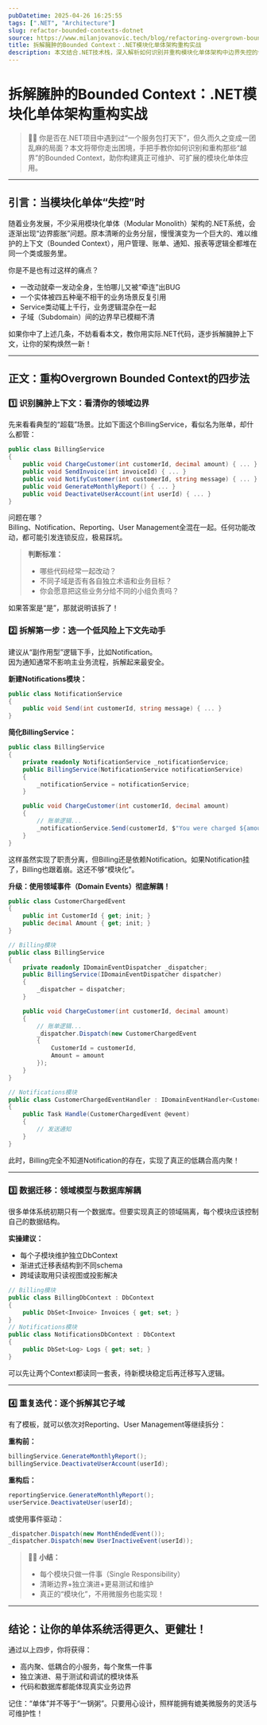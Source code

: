 ```yaml
---
pubDatetime: 2025-04-26 16:25:55
tags: [".NET", "Architecture"]
slug: refactor-bounded-contexts-dotnet
source: https://www.milanjovanovic.tech/blog/refactoring-overgrown-bounded-contexts-in-modular-monoliths
title: 拆解臃肿的Bounded Context：.NET模块化单体架构重构实战
description: 本文结合.NET技术栈，深入解析如何识别并重构模块化单体架构中边界失控的领域上下文，助力开发者打造高内聚、低耦合的企业级系统。
---
```


# 拆解臃肿的Bounded Context：.NET模块化单体架构重构实战

> 👨‍💻 你是否在.NET项目中遇到过“一个服务包打天下”，但久而久之变成一团乱麻的局面？本文将带你走出困境，手把手教你如何识别和重构那些“越界”的Bounded Context，助你构建真正可维护、可扩展的模块化单体应用。

---

## 引言：当模块化单体“失控”时

随着业务发展，不少采用模块化单体（Modular Monolith）架构的.NET系统，会逐渐出现“边界膨胀”问题。原本清晰的业务分层，慢慢演变为一个巨大的、难以维护的上下文（Bounded Context），用户管理、账单、通知、报表等逻辑全都堆在同一个类或服务里。

你是不是也有过这样的痛点？

- 一改动就牵一发动全身，生怕哪儿又被“牵连”出BUG
- 一个实体被四五种毫不相干的业务场景反复引用
- Service类动辄上千行，业务逻辑混杂在一起
- 子域（Subdomain）间的边界早已模糊不清

如果你中了上述几条，不妨看看本文，教你用实际.NET代码，逐步拆解臃肿上下文，让你的架构焕然一新！

---

## 正文：重构Overgrown Bounded Context的四步法

### 1️⃣ 识别臃肿上下文：看清你的领域边界

先来看看典型的“超载”场景。比如下面这个BillingService，看似名为账单，却什么都管：

```csharp
public class BillingService
{
    public void ChargeCustomer(int customerId, decimal amount) { ... }
    public void SendInvoice(int invoiceId) { ... }
    public void NotifyCustomer(int customerId, string message) { ... }
    public void GenerateMonthlyReport() { ... }
    public void DeactivateUserAccount(int userId) { ... }
}
```

问题在哪？  
Billing、Notification、Reporting、User Management全混在一起。任何功能改动，都可能引发连锁反应，极易踩坑。

> **判断标准：**
>
> - 哪些代码经常一起改动？
> - 不同子域是否有各自独立术语和业务目标？
> - 你会愿意把这些业务分给不同的小组负责吗？

如果答案是“是”，那就说明该拆了！

### 2️⃣ 拆解第一步：选一个低风险上下文先动手

建议从“副作用型”逻辑下手，比如Notification。  
因为通知通常不影响主业务流程，拆解起来最安全。

**新建Notifications模块：**

```csharp
public class NotificationService
{
    public void Send(int customerId, string message) { ... }
}
```

**简化BillingService：**

```csharp
public class BillingService
{
    private readonly NotificationService _notificationService;
    public BillingService(NotificationService notificationService)
    {
        _notificationService = notificationService;
    }

    public void ChargeCustomer(int customerId, decimal amount)
    {
        // 账单逻辑...
        _notificationService.Send(customerId, $"You were charged ${amount}");
    }
}
```

这样虽然实现了职责分离，但Billing还是依赖Notification。如果Notification挂了，Billing也跟着崩。这还不够“模块化”。

**升级：使用领域事件（Domain Events）彻底解耦！**

```csharp
public class CustomerChargedEvent
{
    public int CustomerId { get; init; }
    public decimal Amount { get; init; }
}

// Billing模块
public class BillingService
{
    private readonly IDomainEventDispatcher _dispatcher;
    public BillingService(IDomainEventDispatcher dispatcher)
    {
        _dispatcher = dispatcher;
    }

    public void ChargeCustomer(int customerId, decimal amount)
    {
        // 账单逻辑...
        _dispatcher.Dispatch(new CustomerChargedEvent
        {
            CustomerId = customerId,
            Amount = amount
        });
    }
}

// Notifications模块
public class CustomerChargedEventHandler : IDomainEventHandler<CustomerChargedEvent>
{
    public Task Handle(CustomerChargedEvent @event)
    {
        // 发送通知
    }
}
```

此时，Billing完全不知道Notification的存在，实现了真正的低耦合高内聚！

---

### 3️⃣ 数据迁移：领域模型与数据库解耦

很多单体系统初期只有一个数据库。但要实现真正的领域隔离，每个模块应该控制自己的数据结构。

**实操建议：**

- 每个子模块维护独立DbContext
- 渐进式迁移表结构到不同schema
- 跨域读取用只读视图或投影解决

```csharp
// Billing模块
public class BillingDbContext : DbContext
{
    public DbSet<Invoice> Invoices { get; set; }
}
// Notifications模块
public class NotificationsDbContext : DbContext
{
    public DbSet<Log> Logs { get; set; }
}
```

可以先让两个Context都读同一套表，待新模块稳定后再迁移写入逻辑。

---

### 4️⃣ 重复迭代：逐个拆解其它子域

有了模板，就可以依次对Reporting、User Management等继续拆分：

**重构前：**

```csharp
billingService.GenerateMonthlyReport();
billingService.DeactivateUserAccount(userId);
```

**重构后：**

```csharp
reportingService.GenerateMonthlyReport();
userService.DeactivateUser(userId);
```

或使用事件驱动：

```csharp
_dispatcher.Dispatch(new MonthEndedEvent());
_dispatcher.Dispatch(new UserInactiveEvent(userId));
```

> 🧑‍🔬 **小结：**
>
> - 每个模块只做一件事（Single Responsibility）
> - 清晰边界+独立演进+更易测试和维护
> - 真正的“模块化”，不用微服务也能实现！

---

## 结论：让你的单体系统活得更久、更健壮！

通过以上四步，你将获得：

- 高内聚、低耦合的小服务，每个聚焦一件事
- 独立演进、易于测试和调试的模块体系
- 代码和数据库都能体现真实业务边界

记住：“单体”并不等于“一锅粥”。只要用心设计，照样能拥有媲美微服务的灵活与可维护性！
